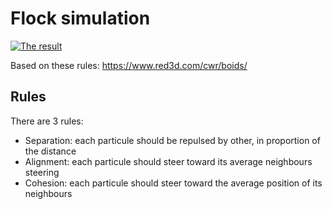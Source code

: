 # Flock simulation

[![The result](https://img.youtube.com/vi/JtMNLR3HhtA/0.jpg)](https://www.youtube.com/watch?v=JtMNLR3HhtA)

Based on these rules: https://www.red3d.com/cwr/boids/

## Rules

There are 3 rules:
- Separation: each particule should be repulsed by other, in proportion of the distance
- Alignment: each particule should steer toward its average neighbours steering
- Cohesion: each particule should steer toward the average position of its neighbours
